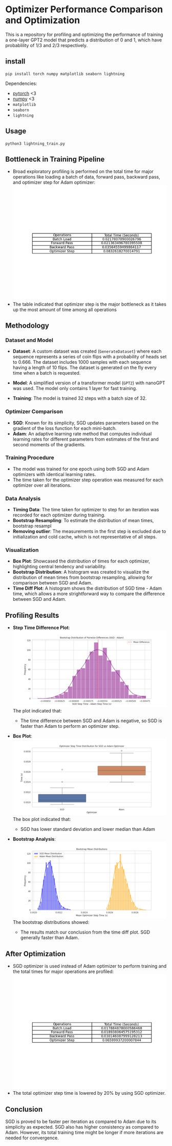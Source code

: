 
# Optimizer Performance Comparison and Optimization

This is a repository for profiling and optimizing the performance of training a one-layer GPT2 model that predicts a distribution of 0 and 1, which have probablility of 1/3 and 2/3 respectively. 

## install

```
pip install torch numpy matplotlib seaborn lightning
```

Dependencies:

- [pytorch](https://pytorch.org) <3
- [numpy](https://numpy.org/install/) <3
-  `matplotlib` 
-  `seaborn` 
-  `lightning` 


## Usage
```
python3 lightning_train.py
```

## Bottleneck in Training Pipeline
- Broad exploratory profiling is performed on the total time for major operations like loading a batch of data, forward pass, backward pass, and optimizer step for Adam optimizer:
![Table](profiled_Adam_times.png "profiled_Adam_times")
- The table indicated that optimizer step is the major bottleneck as it takes up the most amount of time among all operations


## Methodology

### Dataset and Model

- **Dataset**: A custom dataset was created (`GenerateDataset`) where each sequence represents a series of coin flips with a probability of heads set to 0.666. The dataset includes 1000 samples with each sequence having a length of 10 flips. The dataset is generated on the fly every time when a batch is requested. 

- **Model**: A simplified version of a transformer model (`GPT2`) with nanoGPT was used. The model only contains 1 layer for fast training.

- **Training**: The model is trained 32 steps with a batch size of 32.

### Optimizer Comparison

- **SGD**: Known for its simplicity, SGD updates parameters based on the gradient of the loss function for each mini-batch.
- **Adam**: An adaptive learning rate method that computes individual learning rates for different parameters from estimates of the first and second moments of the gradients.

### Training Procedure

- The model was trained for one epoch using both SGD and Adam optimizers with identical learning rates.
- The time taken for the optimizer step operation was measured for each optimizer over all iterations.

### Data Analysis

- **Timing Data**: The time taken for optimizer to step for an iteration was recorded for each optimizer during training.
- **Bootstrap Resampling**: To estimate the distribution of mean times, bootstrap resampl
- **Removing outlier**: The measurements in the first step is excluded due to initialization and cold cache, which is not representative of all steps.

### Visualization

- **Box Plot**: Showcased the distribution of times for each optimizer, highlighting central tendency and variability.
- **Bootstrap Distribution**: A histogram was created to visualize the distribution of mean times from bootstrap resampling, allowing for comparison between SGD and Adam.
- **Time Diff Plot**: A histogram shows the distribution of SGD time - Adam time, which allows a more strightforward way to compare the difference between SGD and Adam.


## Profiling Results

- **Step Time Difference Plot**: 
  ![Boxplot](timediff.png "Time Diff Results")
  The plot indicated that:
  - The time difference between SGD and Adam is negative, so SGD is faster than Adam to perform an optimizer step.

- **Box Plot**: 
  ![Boxplot](boxplot.png "Boxplot Results")
  The box plot indicated that:
  - SGD has lower standard deviation and lower median than Adam

- **Bootstrap Analysis**: 
  ![Bootstrap Mean Distributions](bootstrap.png "Bootstrap Results")
  The bootstrap distributions showed:
  - The results match our conclusion from the time diff plot. SGD generally faster than Adam.

## After Optimization
- SGD optimizer is used instead of Adam optimizer to perform training and the total times for major operations are profiled:
![Boxplot](profiled_SGD_times.png "Time Diff Results")
- The total optimizer step time is lowered by 20% by using SGD optimizer.

## Conclusion
SGD is proved to be faster per iteration as compared to Adam due to its simplicity as expected. SGD also has higher consistency as compared to Adam. However, its total training time might be longer if more iterations are needed for convergence.